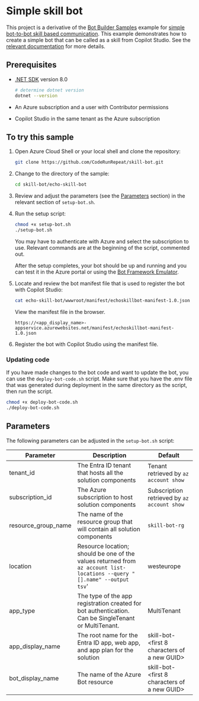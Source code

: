 # Simple skill bot

This project is a derivative of the [Bot Builder Samples](https://github.com/microsoft/BotBuilder-Samples) example for
[simple bot-to-bot skill based communication](https://github.com/microsoft/BotBuilder-Samples/tree/main/samples/csharp_dotnetcore/80.skills-simple-bot-to-bot).
This example demonstrates how to create a simple bot that can be called as a skill from Copilot Studio. See
the [relevant documentation](https://learn.microsoft.com/en-us/azure/bot-service/skill-pva?view=azure-bot-service-4.0)
for more details.

## Prerequisites

- [.NET SDK](https://dotnet.microsoft.com/download) version 8.0

  ```bash
  # determine dotnet version
  dotnet --version
  ```

- An Azure subscription and a user with Contributor permissions
- Copilot Studio in the same tenant as the Azure subscription

## To try this sample

1. Open Azure Cloud Shell or your local shell and clone the repository:

    ```bash
    git clone https://github.com/CodeRunRepeat/skill-bot.git
    ```

1. Change to the directory of the sample:

    ```bash
    cd skill-bot/echo-skill-bot
    ```

1. Review and adjust the parameters (see the [Parameters](#parameters) section) in the relevant section of `setup-bot.sh`.

1. Run the setup script:

    ```bash
    chmod +x setup-bot.sh
    ./setup-bot.sh
    ```

    You may have to authenticate with Azure and select the subscription to use. Relevant commands are at the beginning of the script, commented out.

    After the setup completes, your bot should be up and running and you can test it in the Azure portal
    or using the [Bot Framework Emulator](https://github.com/microsoft/botframework-emulator).

1. Locate and review the bot manifest file that is used to register the bot with Copilot Studio:

    ```bash
    cat echo-skill-bot/wwwroot/manifest/echoskillbot-manifest-1.0.json
    ```

    View the manifest file in the browser.

    ```url
    https://<app_display_name>-appservice.azurewebsites.net/manifest/echoskillbot-manifest-1.0.json
    ```

1. Register the bot with Copilot Studio using the manifest file.

### Updating code

If you have made changes to the bot code and want to update the bot, you can use the `deploy-bot-code.sh` script.
Make sure that you have the .env file that was generated during deployment in the same directory as the script,
then run the script.

```bash
chmod +x deploy-bot-code.sh
./deploy-bot-code.sh
```

## Parameters

The following parameters can be adjusted in the `setup-bot.sh` script:

| Parameter | Description | Default |
| --- | --- | --- |
| tenant_id | The Entra ID tenant that hosts all the solution components | Tenant retrieved by `az account show` |
| subscription_id | The Azure subscription to host solution components | Subscription retrieved by `az account show` |
| resource_group_name | The name of the resource group that will contain all solution components | `skill-bot-rg` |
| location | Resource location; should be one of the values returned from `az account list-locations --query "[].name" --output tsv`' | westeurope |
| app_type | The type of the app registration created for bot authentication. Can be SingleTenant or MultiTenant. | MultiTenant |
| app_display_name | The root name for the Entra ID app, web app, and app plan for the solution | skill-bot-<first 8 characters of a new GUID> |
| bot_display_name | The name of the Azure Bot resource | skill-bot-<first 8 characters of a new GUID> |
